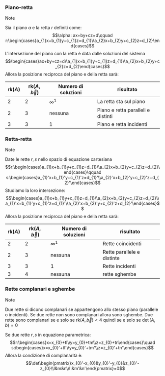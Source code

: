 ### Piano-retta
>[!note]
>Sia il piano $\alpha$ e la retta $r$ definiti come: $$\alpha: ax+by+cz=d\qquad r:\begin{cases}a_{1}x+b_{1}y+c_{1}z=d_{1}\\a_{2}x+b_{2}y+c_{2}z=d_{2}\end{cases}$$
>L'intersezione del piano con la retta è data dalle soluzioni del sistema $$\begin{cases}ax+by+cz=d\\a_{1}x+b_{1}y+c_{1}z=d_{1}\\a_{2}x+b_{2}y+c_{2}z=d_{2}\end{cases}$$
>Allora la posizione reciproca del piano e della retta sarà:
>
>| $\text{rk}(A)$ | $\text{rk}(A,\overrightarrow{b})$ | Numero di soluzioni | risultato |
>| - | -| - | - |
>| 2 | 2 | $\infty^{1}$ | La retta sta sul piano |
>| 2 | 3 | nessuna | Piano e retta paralleli e distinti |
>| 3 | 3 | 1 | Piano e retta incidenti |



### Retta-retta
>[!note]
>Date le rette $r,s$ nello spazio di equazione cartesiana $$r:\begin{cases}a_{1}x+b_{1}y+c_{1}z=d_{1}\\a_{2}x+b_{2}y+c_{2}z=d_{2}\end{cases}\qquad s:\begin{cases}a_{1}'x+b_{1}'y+c_{1}'z=d_{1}'\\a_{2}'x+b_{2}'y+c_{2}'z+d_{2}'\end{cases}$$
>Studiamo la loro intersezione: $$\begin{cases}a_{1}x+b_{1}y+c_{1}z=d_{1}\\a_{2}x+b_{2}y+c_{2}z=d_{2}\\a_{1}'x+b_{1}'y+c_{1}'z=d_{1}'\\a_{2}'x+b_{2}'y+c_{2}'z+d_{2}'\end{cases}$$
>Allora la posizione reciproca del piano e della retta sarà:
>
>| $\text{rk}(A)$ | $\text{rk}(A,\overrightarrow{b})$ | Numero di soluzioni | risultato |
>| - | -| - | - |
>| 2 | 2 | $\infty^{1}$ | Rette coincidenti |
>| 2 | 3 | nessuna | Rette parallele e distinte |
>| 3 | 3 | 1 | Rette incidenti |
>| 3 | 4 | nessuna | rette sghembe |

### Rette complanari e sghembe
>[!note]
>Due rette si dicono complanari se appartengono allo stesso piano (parallele o incidenti). Se due rette non sono complanari allora sono sghembe. Due rette sono complanari se e solo se $\text{rk}(A,\overrightarrow{b})<4$ quindi se e solo se $\det(A,b)=0$
>
>Se due rette $r,s$ in equazione parametrica: $$r:\begin{cases}x=x_{0}+tl\\y=y_{0}+tm\\z=z_{0}+tn\end{cases}\quad s:\begin{cases}x=x_{0}'+tl'\\y=y_{0}'+tm'\\z=z_{0}'+tn'\end{cases}$$
>Allora la condizione di complanarità è: $$\det\begin{pmatrix}x_{0}'-x_{0}&y_{0}'-y_{0}&z_{0}'-z_{0}\\l&m&n\\l'&m'&n'\end{pmatrix}=0$$

